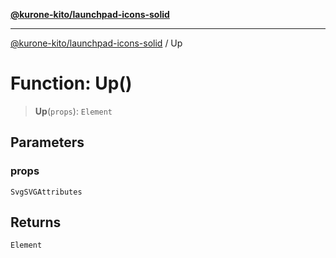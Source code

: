 [**@kurone-kito/launchpad-icons-solid**](../README.md)

***

[@kurone-kito/launchpad-icons-solid](../globals.md) / Up

# Function: Up()

> **Up**(`props`): `Element`

## Parameters

### props

`SvgSVGAttributes`

## Returns

`Element`
